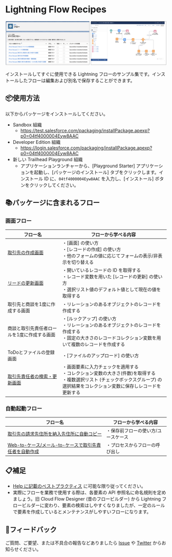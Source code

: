 # Lightning Flow Recipes
![](docs/image.png)

インストールしてすぐに使用できる Lightning フローのサンプル集です。インストールしたフローは編集および別名で保存することができます。

## 📦使用方法
以下からパッケージをインストールしてください。

* Sandbox 組織
    * https://test.salesforce.com/packaging/installPackage.apexp?p0=04tf4000004Eyw8AAC
* Developer Edition 組織
    * https://login.salesforce.com/packaging/installPackage.apexp?p0=04tf4000004Eyw8AAC
* 新しい Trailhead Playground 組織
    * アプリケーションランチャーから、[Playground Starter] アプリケーションを起動し、[パッケージのインストール] タブをクリックします。インストール ID に、`04tf4000004Eyw8AAC` を入力し、[インストール] ボタンをクリックしてください。

## 📚パッケージに含まれるフロー

### 画面フロー

|フロー名|フローから学べる内容|
|---|---|
|[取引先の作成画面](docs/AccountCreateScreen/AccountCreateScreen.md)|・[画面] の使い方<br>・[レコードの作成] の使い方<br>・他のフォームの値に応じてフォームの表示/非表示を切り替える|
|[リードの更新画面](docs/LeadUpdateScreen/LeadUpdateScreen.md)|・開いているレコードの ID を取得する<br>・レコード変数を用いた [レコードの更新] の使い方<br>・選択リスト値のデフォルト値として現在の値を取得する|
|取引先と商談を1度に作成する画面|・リレーションのあるオブジェクトのレコードを作成する|
|商談と取引先責任者ロールを1度に作成する画面|・[ルックアップ] の使い方<br>・リレーションのあるオブジェクトのレコードを作成する<br>・固定の大きさのレコードコレクション変数を用いて複数のレコードを作成する|
|ToDoとファイルの登録画面|・[ファイルのアップロード] の使い方|
|[取引先責任者の検索・更新画面](docs/ContactSearchAndUpdateScreen/ContactSearchAndUpdateScreen.md)|・画面要素に入力チェックを適用する<br>・コレクション変数の大きさ(件数)を取得する<br>・複数選択リスト (チェックボックスグループ) の選択結果をコレクション変数に保存しレコードを更新する|

### 自動起動フロー
|フロー名|フローから学べる内容|
|---|---|
|[取引先の請求先住所を納入先住所に自動コピー](docs/SyncAccountBillingAddressToShippingAddress/SyncAccountBillingAddressToShippingAddress.md)|・保存前フローの使い方/ユースケース|
|[Web-to-ケース/メール-to-ケースで取引先責任者を自動作成](docs/CreateContactAndUpdateCaseFromWebOrEmail/CreateContactAndUpdateCaseFromWebOrEmail.md)|・プロセスからフローの呼び出し|


## 📋補足
* [Help に記載のベストプラクティス](https://help.salesforce.com/articleView?id=flow_prep_bestpractices.htm&type=5) に可能な限り従ってください。
* 実際にフローを業務で使用する際は、各要素の API 参照名に命名規則を定めましょう。旧 Cloud Flow Designer (昔のフロービルダー) から Lightning フロービルダーに変わり、要素の検索はしやすくなりましたが、一定のルールで要素を作成しているとメンテナンスがしやすいフローになります。

## 🙏フィードバック
ご質問、ご要望、または不具合の報告などありましたら [Issue](https://github.com/shunkosa/lightning-flow-recipes-jp/issues/new) や [Twitter](https://www.twitter.com/shunkosa) からお知らせください。